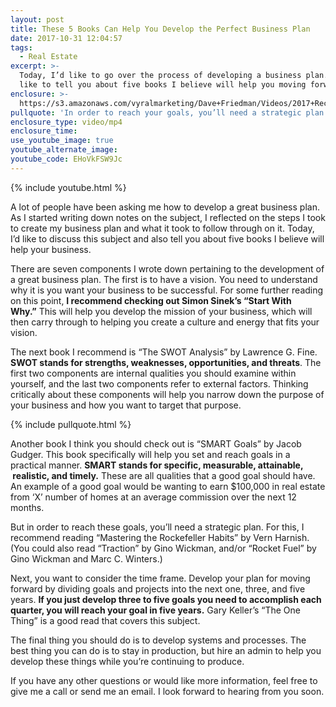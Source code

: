 ```yaml
---
layout: post
title: These 5 Books Can Help You Develop the Perfect Business Plan
date: 2017-10-31 12:04:57
tags:
  - Real Estate
excerpt: >-
  Today, I’d like to go over the process of developing a business plan. I’d also
  like to tell you about five books I believe will help you moving forward.
enclosure: >-
  https://s3.amazonaws.com/vyralmarketing/Dave+Friedman/Videos/2017+Recruiting/5+Books+To+Help+Your+Business+-+Charleston+%2526+Mt.+Pleasant+Real+Estate+Agent.mp4
pullquote: 'In order to reach your goals, you’ll need a strategic plan.'
enclosure_type: video/mp4
enclosure_time:
use_youtube_image: true
youtube_alternate_image:
youtube_code: EHoVkFSW9Jc
---
```



{% include youtube.html %}

A lot of people have been asking me how to develop a great business plan. As I started writing down notes on the subject, I reflected on the steps I took to create my business plan and what it took to follow through on it. Today, I’d like to discuss this subject and also tell you about five books I believe will help your business.

There are seven components I wrote down pertaining to the development of a great business plan. The first is to have a vision. You need to understand why it is you want your business to be successful. For some further reading on this point, **I recommend checking out Simon Sinek’s “Start With Why.”**&nbsp;This will help you develop the mission of your business, which will then carry through to helping you create a culture and energy that fits your vision.

The next book I recommend is “The SWOT Analysis” by Lawrence G. Fine. **SWOT stands for strengths, weaknesses, opportunities, and threats**. The first two components are internal qualities you should examine within yourself, and the last two components refer to external factors. Thinking critically about these components will help you narrow down the purpose of your business and how you want to target that purpose.

{% include pullquote.html %}

Another book I think you should check out is “SMART Goals” by Jacob Gudger. This book specifically will help you set and reach goals in a practical manner. **SMART stands for specific, measurable, attainable, &nbsp;realistic, and timely.** These are all qualities that a good goal should have. An example of a good goal would be wanting to earn $100,000 in real estate from ‘X’ number of homes at an average commission over the next 12 months.

But in order to reach these goals, you’ll need a strategic plan. For this, I recommend reading “Mastering the Rockefeller Habits” by Vern Harnish. (You could also read “Traction” by Gino Wickman, and/or “Rocket Fuel” by Gino Wickman and Marc C. Winters.)

Next, you want to consider the time frame. Develop your plan for moving forward by dividing goals and projects into the next one, three, and five years. **If you just develop three to five goals you need to accomplish each quarter, you will reach your goal in five years.** Gary Keller’s “The One Thing” is a good read that covers this subject.

The final thing you should do is to develop systems and processes. The best thing you can do is to stay in production, but hire an admin to help you develop these things while you’re continuing to produce.

If you have any other questions or would like more information, feel free to give me a call or send me an email. I look forward to hearing from you soon.